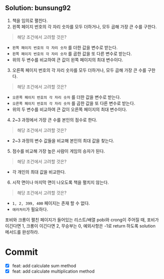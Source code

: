 ## Solution: bunsung92

1. 책을 임의로 펼친다.
2. 왼쪽 페이지 번호의 각 자리 숫자를 모두 더하거나, 모두 곱해 가장 큰 수를 구한다.
> 해당 조건에서 고려할 것은?
- `왼쪽 페이지 번호의 각 자리 숫자` 를 더한 값을 변수로 받는다.
- `왼쪽 페이지 번호의 각 자리 숫자` 를 곱한 값을 또 다른 변수로 받는다.
- 위의 두 변수를 비교하여 큰 값이 왼쪽 페이지의 최대 변수이다.
3. 오른쪽 페이지 번호의 각 자리 숫자를 모두 더하거나, 모두 곱해 가장 큰 수를 구한다.
> 해당 조건에서 고려할 것은?
- `오른쪽 페이지 번호의 각 자리 숫자` 를 더한 값을 변수로 받는다.
- `오른쪽 페이지 번호의 각 자리 숫자` 를 곱한 값을 또 다른 변수로 받는다.
- 위의 두 변수를 비교하여 큰 값이 오른쪽 페이지의 최대 변수이다.

4. 2~3 과정에서 가장 큰 수를 본인의 점수로 한다.
> 해당 조건에서 고려할 것은?
- 2~3 과정의 변수 값들을 비교해 본인의 최대 값을 찾는다.
5. 점수를 비교해 가장 높은 사람이 게임의 승자가 된다.
> 해당 조건에서 고려할 것은?
- 각 개인의 최대 값을 비교한다.
6. 시작 면이나 마지막 면이 나오도록 책을 펼치지 않는다.
> 해당 조건에서 고려할 것은?
- `1, 2, 399, 400` 페이지는 존재 할 수 없다.
- `에러처리`가 필요하다.

포비와 크롱이 펼친 페이지가 들어있는 리스트/배열 pobi와 crong이 주어질 때, 
포비가 이긴다면 1, 크롱이 이긴다면 2, 무승부는 0, 
예외사항은 -1로 return 하도록 solution 메서드를 완성하라.

# Commit
- [x] feat: add calculate sum method
- [x] feat: add calculate multiplication method 

